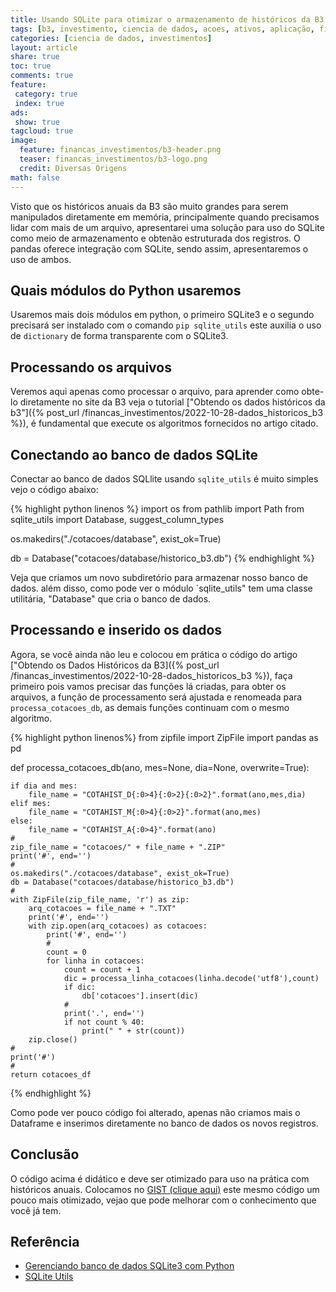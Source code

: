 ```yaml
---
title: Usando SQLite para otimizar o armazenamento de históricos da B3
tags: [b3, investimento, ciencia de dados, acoes, ativos, aplicação, financeiro, dados historicos, gspread, pandas, nunpy, mathplotLib, openpyxl, requests, pyfolio, pytz, zipfile, analise fundamentalista, analise, tutorial, gspread, pandas, nunpy, mathplotLib, openpyxl, requests, pyfolio, pytz, zipfile, b3, sqlite, banco de dados]
categories: [ciencia de dados, investimentos]
layout: article
share: true
toc: true
comments: true
feature:
 category: true
 index: true
ads: 
 show: true
tagcloud: true
image:
  feature: financas_investimentos/b3-header.png
  teaser: financas_investimentos/b3-logo.png
  credit: Diversas Origens
math: false
---
```


Visto que os históricos anuais da B3 são muito grandes para serem manipulados diretamente em memória, principalmente quando precisamos lidar com mais de um arquivo, apresentarei uma solução para uso do SQLite como meio de armazenamento e obtenão estruturada dos registros. O pandas oferece integração com SQLite, sendo assim, apresentaremos o uso de ambos.

<!--more-->

## Quais módulos do Python usaremos 

Usaremos mais dois módulos em python, o primeiro SQLite3 e o segundo precisará ser instalado com o comando `pip sqlite_utils` este auxilia o uso de `dictionary` de forma transparente com o SQLite3.

## Processando os arquivos

Veremos aqui apenas como processar o arquivo, para aprender como obte-lo diretamente no site da B3 veja o tutorial ["Obtendo os dados históricos da b3"]({% post_url /financas_investimentos/2022-10-28-dados_historicos_b3 %}), é fundamental que execute os algoritmos fornecidos no artigo citado.

## Conectando ao banco de dados SQLite

Conectar ao banco de dados SQLlite usando `sqlite_utils` é muito simples vejo o código abaixo:

{% highlight python linenos %}
import os
from pathlib import Path
from sqlite_utils import Database, suggest_column_types

os.makedirs("./cotacoes/database", exist_ok=True)

db = Database("cotacoes/database/historico_b3.db")
{% endhighlight %}

Veja que criamos um novo subdiretório para armazenar nosso banco de dados. além disso, como pode ver o módulo `sqlite_utils" tem uma classe utilitária, "Database" que cria o banco de dados.

## Processando e inserido os dados 

Agora, se vocẽ ainda não leu e colocou em prática o código do artigo ["Obtendo os Dados Históricos da B3]({% post_url /financas_investimentos/2022-10-28-dados_historicos_b3 %}), faça primeiro pois vamos precisar das funções lá criadas, para obter os arquivos, a função de processamento será ajustada e renomeada para `processa_cotacoes_db`, as demais funções continuam com o mesmo algoritmo.

{% highlight python linenos%}
from zipfile import ZipFile
import pandas as pd

def processa_cotacoes_db(ano, mes=None, dia=None, overwrite=True):
    
    if dia and mes:
        file_name = "COTAHIST_D{:0>4}{:0>2}{:0>2}".format(ano,mes,dia)
    elif mes:
        file_name = "COTAHIST_M{:0>4}{:0>2}".format(ano,mes)
    else:
        file_name = "COTAHIST_A{:0>4}".format(ano)
    #
    zip_file_name = "cotacoes/" + file_name + ".ZIP"
    print('#', end='')
    #
    os.makedirs("./cotacoes/database", exist_ok=True)
    db = Database("cotacoes/database/historico_b3.db")
    #
    with ZipFile(zip_file_name, 'r') as zip:
        arq_cotacoes = file_name + ".TXT"
        print('#', end='')
        with zip.open(arq_cotacoes) as cotacoes:
            print('#', end='')
            #
            count = 0
            for linha in cotacoes:
                count = count + 1
                dic = processa_linha_cotacoes(linha.decode('utf8'),count)
                if dic:
                    db['cotacoes'].insert(dic)
                #                
                print('.', end='')
                if not count % 40:
                    print(" " + str(count)) 
        zip.close()
    #
    print('#')
    #    
    return cotacoes_df
{% endhighlight %}

Como pode ver pouco código foi alterado, apenas não criamos mais o Dataframe e inserimos diretamente no banco de dados os novos registros.

## Conclusão

O código acima é didático e deve ser otimizado para uso na prática com históricos anuais. Colocamos no [GIST (clique aqui)](https://gist.github.com/carlosdelfino/f17caa6c66cd2b96c5715edeb6b624a3) este mesmo código um pouco mais otimizado, vejao que pode melhorar com o conhecimento que você já tem.

## Referência

* [Gerenciando banco de dados SQLite3 com Python](http://pythonclub.com.br/gerenciando-banco-dados-sqlite3-python-parte1.html#inserindo-um-registro-com-parametros-de-entrada-definido-pelo-usuario)
* [SQLite Utils](https://sqlite-utils.datasette.io/en/3.14/installation.html)